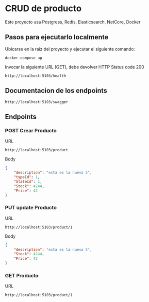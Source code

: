 # CRUD de producto
Este proyecto usa Postgress, Redis, Elasticsearch, NetCore, Docker

## Pasos para ejecutarlo localmente
Ubicarse en la raiz del proyecto y ejecutar el siguiente comando:

```
docker-compose up
```
Invocar la siguiente URL (GET), debe devolver HTTP Status code 200

```
http://localhost:5103/health
```

## Documentacion de los endpoints

```
http://localhost:5103/swagger
```

## Endpoints

### POST Crear Producto

URL 
```
http://localhost:5103/product
```
Body
```json
{
    "description": "esta es la nueva 5",
    "typeId": 1,
    "StateId": 1,
    "Stock": 4244,
    "Price": 42
}
```

### PUT update Producto
URL 
```
http://localhost:5103/product/1
```
Body
```json
{
    "description": "esta es la nueva 5",
    "Stock": 4244,
    "Price": 42
}
```

### GET Producto
URL 
```
http://localhost:5103/product/1
```
